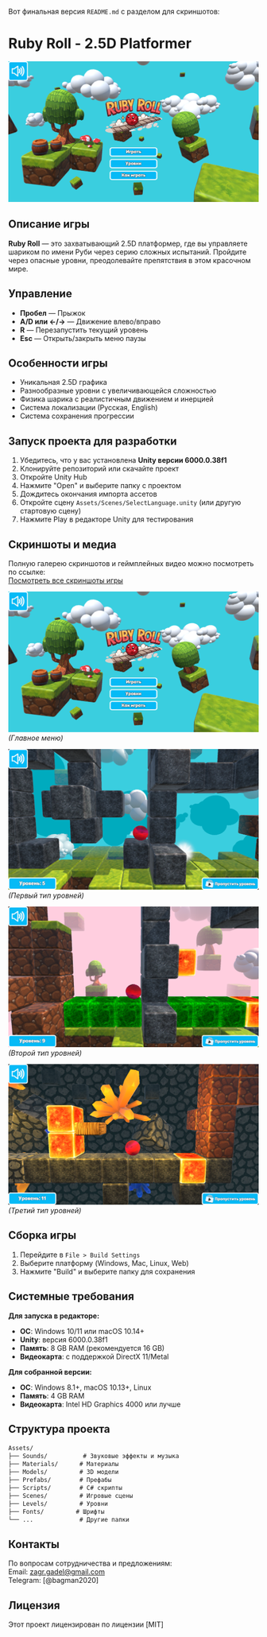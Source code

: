 Вот финальная версия `README.md` с разделом для скриншотов:

# Ruby Roll - 2.5D Platformer

![Ruby Roll Banner](Screenshots/ru_98723.png)  

## Описание игры

**Ruby Roll** — это захватывающий 2.5D платформер, где вы управляете шариком по имени Руби через серию сложных испытаний. Пройдите через опасные уровни, преодолевайте препятствия в этом красочном мире.

## Управление

- **Пробел** — Прыжок
- **A/D или ←/→** — Движение влево/вправо
- **R** — Перезапустить текущий уровень
- **Esc** — Открыть/закрыть меню паузы

## Особенности игры

- Уникальная 2.5D графика
- Разнообразные уровни с увеличивающейся сложностью
- Физика шарика с реалистичным движением и инерцией
- Система локализации (Русская, English)
- Система сохранения прогрессии

## Запуск проекта для разработки

1. Убедитесь, что у вас установлена **Unity версии 6000.0.38f1**
2. Клонируйте репозиторий или скачайте проект
3. Откройте Unity Hub
4. Нажмите "Open" и выберите папку с проектом
5. Дождитесь окончания импорта ассетов
6. Откройте сцену `Assets/Scenes/SelectLanguage.unity` (или другую стартовую сцену)
7. Нажмите Play в редакторе Unity для тестирования

## Скриншоты и медиа

Полную галерею скриншотов и геймплейных видео можно посмотреть по ссылке:  
[Посмотреть все скриншоты игры](https://github.com/BagmanG/Ball-Game-Platformer/tree/main/Screenshots)  

![Gameplay 1](Screenshots/ru_98723.png)  
*(Главное меню)*

![Gameplay 2](Screenshots/ru_862721.png)  
*(Первый тип уровней)*

![Gameplay 3](Screenshots/ru_892540.png)  
*(Второй тип уровней)*

![Gameplay 3](Screenshots/ru_647399.png)  
*(Третий тип уровней)*

## Сборка игры

1. Перейдите в `File > Build Settings`
2. Выберите платформу (Windows, Mac, Linux, Web)
3. Нажмите "Build" и выберите папку для сохранения

## Системные требования

**Для запуска в редакторе:**
- **ОС**: Windows 10/11 или macOS 10.14+
- **Unity**: версия 6000.0.38f1
- **Память**: 8 GB RAM (рекомендуется 16 GB)
- **Видеокарта**: с поддержкой DirectX 11/Metal

**Для собранной версии:**
- **ОС**: Windows 8.1+, macOS 10.13+, Linux
- **Память**: 4 GB RAM
- **Видеокарта**: Intel HD Graphics 4000 или лучше

## Структура проекта

```
Assets/
├── Sounds/          # Звуковые эффекты и музыка
├── Materials/      # Материалы
├── Models/         # 3D модели
├── Prefabs/        # Префабы
├── Scripts/        # C# скрипты
├── Scenes/         # Игровые сцены
├── Levels/         # Уровни
├── Fonts/         # Шрифты
└── ...             # Другие папки
```

## Контакты

По вопросам сотрудничества и предложениям:  
Email: [zagr.gadel@gmail.com](mailto:zagr.gadel@gmail.com)  
Telegram: [@bagman2020]

## Лицензия

Этот проект лицензирован по лицензии [MIT]